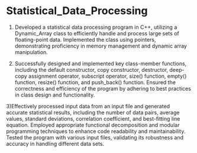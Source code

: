 # Statistical_Data_Processing
1) Developed a statistical data processing program in C++, utilizing a Dynamic_Array class to efficiently handle and process large sets
 of floating-point data. Implemented the class using pointers, demonstrating proficiency in memory management and dynamic array manipulation. 
 
2) Successfully designed and implemented key class-member functions, including the default constructor, copy constructor, destructor, deep-copy 
assignment operator, subscript operator, size() function, empty() function, resize() function, and push_back() function. Ensured the correctness 
and efficiency of the program by adhering to best practices in class design and functionality. 

3)Effectively processed input data from an input file and generated accurate statistical results, including the number of data pairs, average values, standard deviations, correlation coefficient, and 
best-fitting line equation. Employed appropriate functional decomposition and modular programming techniques to enhance code readability and maintainability. 
Tested the program with various input files, validating its robustness and accuracy in handling different data sets.
